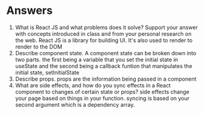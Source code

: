 # Answers

1. What is React JS and what problems does it solve? Support your answer with concepts introduced in class and from your personal research on the web.
React JS is a library for building UI. It's also used to render to render to the DOM
1. Describe component state.
A component state can be broken down into two parts. the first being a variable that you set the initial state in useState and the second being a callback funtion that manipulates the initial state, setInitialState
1. Describe props.
props are the information being passed in a component
1. What are side effects, and how do you sync effects in a React component to changes of certain state or props?
side effects change your page based on things in your function. syncing is based on your second argument which is a dependency array.
